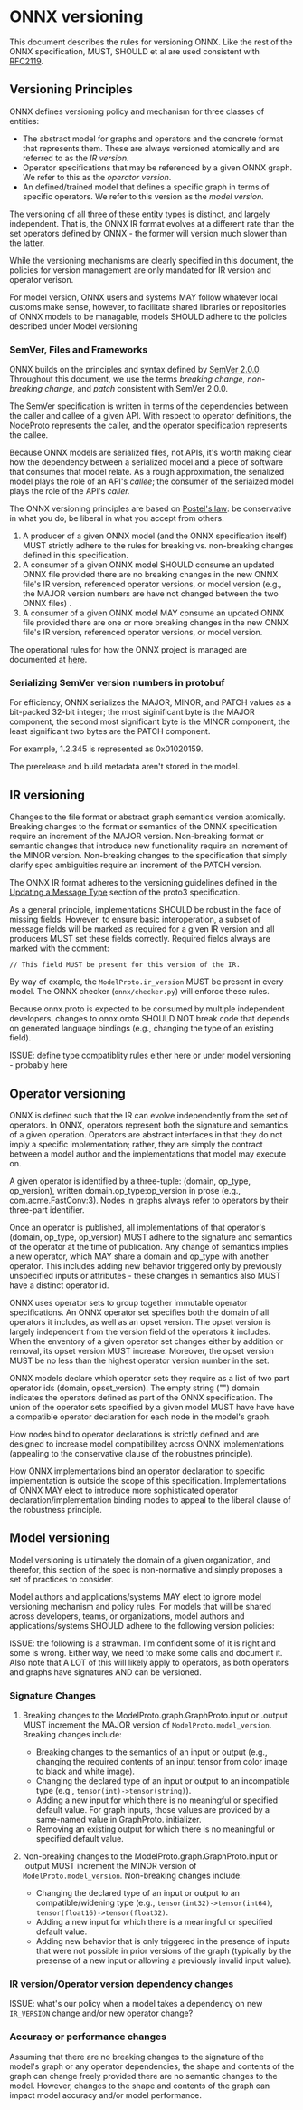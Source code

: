# ONNX versioning

This document describes the rules for versioning ONNX. Like the rest of the ONNX
specification, MUST, SHOULD et al are used consistent with [RFC2119](https://tools.ietf.org/html/rfc2119).

## Versioning Principles

ONNX defines versioning policy and mechanism for three classes of entities:

* The abstract model for graphs and operators and the concrete format that represents them. These are always versioned atomically and are referred to as the *IR version.* 
* Operator specifications that may be referenced by a given ONNX graph. We refer to this as the *operator version*.
* An defined/trained model that defines a specific graph in terms of specific operators. We refer to this version as the *model version.* 

The versioning of all three of these entity types is distinct, and largely independent. That is,  the ONNX IR format evolves at a different rate than the set operators defined by ONNX - the former will version much slower than the latter.

While the versioning mechanisms are clearly specified in this document, the policies for version management are only mandated for IR version and operator verison.

For model version, ONNX users and systems MAY follow whatever local customs make sense, however, to facilitate shared libraries or repositories of ONNX models to be managable, models SHOULD adhere to the policies described under Model versioning

### SemVer, Files and Frameworks

ONNX builds on the principles and syntax defined by [SemVer 2.0.0](http://semver.org/spec/v2.0.0.html). Throughout this document, we use the terms *breaking change*, *non-breaking change*, and *patch* consistent with SemVer 2.0.0.

The SemVer specification is written in terms of the dependencies between the caller and callee of a given API.  With respect to operator definitions, the NodeProto represents the caller, and the operator specification represents the callee.

Because ONNX models are serialized files, not APIs, it's worth making clear how the dependency between a serialized model and a piece of software that consumes that model relate.  As a rough approximation, the serialized model plays the role of an API's *callee*; the consumer of the seriaized model plays the role of the API's *caller.*

The ONNX versioning principles are based on [Postel's law](https://en.wikipedia.org/wiki/Robustness_principle): be conservative in what you do, be liberal in what you accept from others.

1. A producer of a given ONNX model (and the ONNX specification itself) MUST strictly adhere to the rules for breaking vs. non-breaking changes defined in this specification.
2. A consumer of a given ONNX model SHOULD consume an updated ONNX file provided there are no breaking changes in the new ONNX file's IR version, referenced operator versions, or model version (e.g., the MAJOR version numbers are have not changed between the two ONNX files) .
3. A consumer of a given ONNX model MAY consume an updated ONNX file provided there are one or more breaking changes in the new ONNX file's IR version, referenced operator versions, or model version.

The operational rules for how the ONNX project is managed are documented at [here](../RELEASE-MANAGEMENT.md).

### Serializing SemVer version numbers in protobuf

For efficiency, ONNX serializes the MAJOR, MINOR, and PATCH values as a bit-packed 32-bit integer; the most siginificant byte is the MAJOR component, the second most significant byte is the MINOR component, the least significant two bytes are the PATCH component.

For example, 1.2.345 is represented as 0x01020159.

The prerelease and build metadata aren't stored in the model.

## IR versioning

Changes to the file format or abstract graph semantics version atomically. Breaking changes to the format or semantics of the ONNX specification require an increment of the MAJOR version.  Non-breaking format or semantic changes that introduce new functionality require an increment of the MINOR version. Non-breaking changes to the specification that simply clarify spec ambiguities require an increment of the PATCH version.

The ONNX IR format adheres to the versioning guidelines defined in the [Updating a Message Type](https://developers.google.com/protocol-buffers/docs/proto3#updating) section of the proto3 specification.

As a general principle, implementations SHOULD be robust in the face of missing fields. However, to ensure basic interoperation, a subset of message fields will be marked as required for a given IR version and all producers MUST set these fields correctly. Required fields always are marked with the comment:

    // This field MUST be present for this version of the IR.

By way of example, the `ModelProto.ir_version` MUST be present in every model.  The ONNX checker (`onnx/checker.py`) will enforce these rules.

Because onnx.proto is expected to be consumed by multiple independent developers, changes to onnx.oroto SHOULD NOT break code that depends on generated language bindings (e.g., changing the type of an existing field).

ISSUE: define type compatiblity rules either here or under model versioning - probably here

## Operator versioning

ONNX is defined such that the IR can evolve independently from the set of operators. In ONNX, operators represent both the signature and semantics of a given operation.  Operators are abstract interfaces in that they do not imply a specific implementation; rather, they are simply the contract between a model author and the implementations that model may execute on. 

A given operator is identified by a three-tuple: (domain, op_type, op_version), written domain.op_type:op_version in prose (e.g., com.acme.FastConv:3).  Nodes in graphs always refer
to operators by their three-part identifier.

Once an operator is published, all implementations of that operator's (domain, op_type, op_version) MUST adhere to the signature and semantics of the operator at the time of publication. 
Any change of semantics implies a new operator, which MAY share a domain and op_type with another operator. This includes adding new behavior triggered only by previously unspecified inputs or attributes - these changes in semantics also MUST have a distinct operator id.

ONNX uses operator sets to group together immutable operator specifications. An ONNX operator set
specifies both the domain of all operators it includes, as well as an opset version. The opset version is largely independent from the version field of the operators it includes. When the enventory of a given operator set changes either by addition or removal, its opset version MUST increase. Moreover,
the opset version MUST be no less than the highest operator version number in the set.

ONNX models declare which operator sets they require as a list of two part operator ids (domain, opset_version).  The empty string ("") domain indicates the operators defined as part of the 
ONNX specification. The union of the operator sets specified by a given model MUST have have have a compatible operator declaration for each node in the model's graph.  


How nodes bind to operator declarations is strictly defined and are designed to increase model compatibilitey across ONNX implementations (appealing to the conservative clause of the robustnes principle). 

How ONNX implementations bind an operator declaration to specific implementation is outside the scope of this specification.
Implementations of ONNX MAY elect to introduce more sophisticated operator declaration/implementation binding modes to appeal to the liberal clause of the robustness principle.

## Model versioning

Model versioning is ultimately the domain of a given organization, and therefor, this section of the spec is non-normative and simply proposes a set of practices to consider.

Model authors and applications/systems  MAY elect to ignore model versioning mechanism and policy rules. For models that will be shared across developers, teams, or organizations, model authors and applications/systems SHOULD adhere to the following version policies:

ISSUE: the following is a strawman. I'm confident some of it is right and some is wrong. Either way, we need to make some calls and document it.  Also note that A LOT of this will likely apply to operators, as both operators and graphs have signatures AND can be versioned.

### Signature Changes
1. Breaking changes to the ModelProto.graph.GraphProto.input or .output MUST increment the MAJOR version of `ModelProto.model_version`. Breaking changes include:

    * Breaking changes to the semantics of an input or output (e.g., changing the required contents of an input tensor from color image to black and white image).
    * Changing the declared type of an input or output to an incompatible type (e.g., `tensor(int)->tensor(string)`).
    * Adding a new input for which there is no meaningful or specified default value. For graph inputs, those values are provided by a same-named value in GraphProto. initializer.
    * Removing an existing output for which there is no meaningful or specified default value.

2. Non-breaking changes to the ModelProto.graph.GraphProto.input or .output MUST increment the MINOR version of `ModelProto.model_version`. Non-breaking changes include:

    * Changing the declared type of an input or output to an compatible/widening type (e.g., `tensor(int32)->tensor(int64)`, `tensor(float16)->tensor(float32)`.
    * Adding a new input for which there is a meaningful or specified default value.
    * Adding new behavior that is only triggered in the presence of inputs that were not
    possible in prior versions of the graph (typically by the presense of a new input
    or allowing a previously invalid input value).

### IR version/Operator version dependency changes

ISSUE: what's our policy when a model takes a dependency on new `IR_VERSION` change and/or new operator change?


### Accuracy or performance changes

Assuming that there are no breaking changes to the signature of the model's graph or any operator dependencies, the shape and contents of the graph can change freely provided there are no semantic changes to the model. However, changes to the shape and contents of the graph can impact model accuracy and/or model performance.

